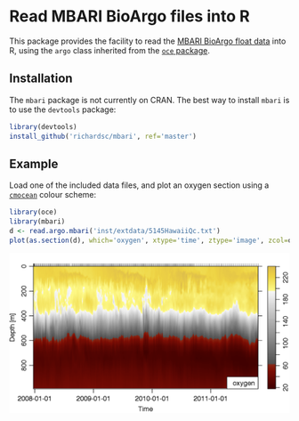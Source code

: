 # Read MBARI BioArgo files into R

This package provides the facility to read the [MBARI BioArgo float data](http://www.mbari.org/science/upper-ocean-systems/chemical-sensor-group/floatviz/) into R, using the `argo` class inherited from the [`oce` package](http://dankelley.github.io/oce/).

## Installation

The `mbari` package is not currently on CRAN. The best way to install `mbari` is to use the `devtools` package:
```r
library(devtools)
install_github('richardsc/mbari', ref='master')
```

## Example

Load one of the included data files, and plot an oxygen section using a [`cmocean`](http://matplotlib.org/cmocean/) colour scheme:
```r
library(oce)
library(mbari)
d <- read.argo.mbari('inst/extdata/5145HawaiiQc.txt')
plot(as.section(d), which='oxygen', xtype='time', ztype='image', zcol=oceColorsOxygen)
```
![5145Example](5145.png)
